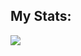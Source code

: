 ## My Stats:

<p><img align="center"
    src="https://github-readme-stats.vercel.app/api/top-langs?username=FaidonVerras&show_icons=true&locale=en&bg_color=0d1117&text_color=ffffff&layout=compact"
    bg_color=#808080/></p>